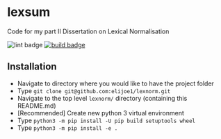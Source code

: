 # lexsum
Code for my part II Dissertation on Lexical Normalisation

![lint badge](https://github.com/elijoe1/lexnorm/actions/workflows/black.yml/badge.svg)
[![build badge](https://github.com/elijoe1/lexnorm/actions/workflows/python-app.yml/badge.svg)](https://github.com/elijoe1/lexnorm/actions/workflows/python-app.yml)

## Installation
- Navigate to directory where you would like to have the project folder
- Type `git clone git@github.com:elijoe1/lexnorm.git`
- Navigate to the top level `lexnorm/` directory (containing this README.md)
- [Recommended] Create new python 3 virtual environment
- Type `python3 -m pip install -U pip build setuptools wheel`
- Type `python3 -m pip install -e .`
